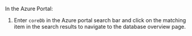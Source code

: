 In the Azure Portal:

1. Enter `coreDb` in the Azure portal search bar and click on the matching item in the search results to navigate to the database overview page.